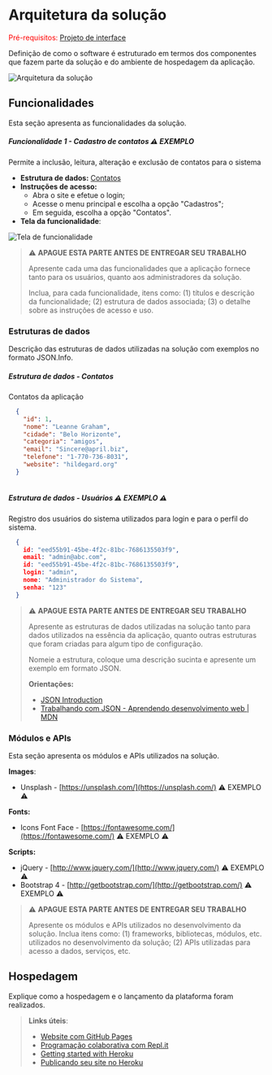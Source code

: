 # Arquitetura da solução

<span style="color:red">Pré-requisitos: <a href="05-Projeto-interface.md"> Projeto de interface</a></span>

Definição de como o software é estruturado em termos dos componentes que fazem parte da solução e do ambiente de hospedagem da aplicação.

![Arquitetura da solução](images/exemplo-arquitetura.png)

## Funcionalidades

Esta seção apresenta as funcionalidades da solução.

##### Funcionalidade 1 - Cadastro de contatos ⚠️ EXEMPLO 

Permite a inclusão, leitura, alteração e exclusão de contatos para o sistema

* **Estrutura de dados:** [Contatos](#estrutura-de-dados---contatos)
* **Instruções de acesso:**
  * Abra o site e efetue o login;
  * Acesse o menu principal e escolha a opção "Cadastros";
  * Em seguida, escolha a opção "Contatos".
* **Tela da funcionalidade**:

![Tela de funcionalidade](images/exemplo-funcionalidade.png)

> ⚠️ **APAGUE ESTA PARTE ANTES DE ENTREGAR SEU TRABALHO**
>
> Apresente cada uma das funcionalidades que a aplicação fornece tanto para os usuários, quanto aos administradores da solução.
>
> Inclua, para cada funcionalidade, itens como: (1) títulos e descrição da funcionalidade; (2) estrutura de dados associada; (3) o detalhe sobre as instruções de acesso e uso.

### Estruturas de dados

Descrição das estruturas de dados utilizadas na solução com exemplos no formato JSON.Info.

##### Estrutura de dados - Contatos

Contatos da aplicação

```json
  {
    "id": 1,
    "nome": "Leanne Graham",
    "cidade": "Belo Horizonte",
    "categoria": "amigos",
    "email": "Sincere@april.biz",
    "telefone": "1-770-736-8031",
    "website": "hildegard.org"
  }
  
```

##### Estrutura de dados - Usuários  ⚠️ EXEMPLO ⚠️

Registro dos usuários do sistema utilizados para login e para o perfil do sistema.

```json
  {
    id: "eed55b91-45be-4f2c-81bc-7686135503f9",
    email: "admin@abc.com",
    id: "eed55b91-45be-4f2c-81bc-7686135503f9",
    login: "admin",
    nome: "Administrador do Sistema",
    senha: "123"
  }
```

> ⚠️ **APAGUE ESTA PARTE ANTES DE ENTREGAR SEU TRABALHO**
>
> Apresente as estruturas de dados utilizadas na solução tanto para dados utilizados na essência da aplicação, quanto outras estruturas que foram criadas para algum tipo de configuração.
>
> Nomeie a estrutura, coloque uma descrição sucinta e apresente um exemplo em formato JSON.
>
> **Orientações:**
>
> * [JSON Introduction](https://www.w3schools.com/js/js_json_intro.asp)
> * [Trabalhando com JSON - Aprendendo desenvolvimento web | MDN](https://developer.mozilla.org/pt-BR/docs/Learn/JavaScript/Objects/JSON)

### Módulos e APIs

Esta seção apresenta os módulos e APIs utilizados na solução.

**Images**:

* Unsplash - [https://unsplash.com/](https://unsplash.com/) ⚠️ EXEMPLO ⚠️

**Fonts:**

* Icons Font Face - [https://fontawesome.com/](https://fontawesome.com/) ⚠️ EXEMPLO ⚠️

**Scripts:**

* jQuery - [http://www.jquery.com/](http://www.jquery.com/) ⚠️ EXEMPLO ⚠️
* Bootstrap 4 - [http://getbootstrap.com/](http://getbootstrap.com/) ⚠️ EXEMPLO ⚠️

> ⚠️ **APAGUE ESTA PARTE ANTES DE ENTREGAR SEU TRABALHO**
>
> Apresente os módulos e APIs utilizados no desenvolvimento da solução. Inclua itens como: (1) frameworks, bibliotecas, módulos, etc. utilizados no desenvolvimento da solução; (2) APIs utilizadas para acesso a dados, serviços, etc.


## Hospedagem

Explique como a hospedagem e o lançamento da plataforma foram realizados.

> **Links úteis**:
> - [Website com GitHub Pages](https://pages.github.com/)
> - [Programação colaborativa com Repl.it](https://repl.it/)
> - [Getting started with Heroku](https://devcenter.heroku.com/start)
> - [Publicando seu site no Heroku](http://pythonclub.com.br/publicando-seu-hello-world-no-heroku.html)
